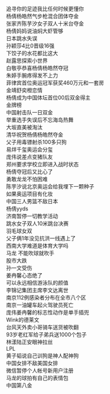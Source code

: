追寻你的足迹我比任何时候更懂你  
杨倩杨皓然气步枪混合团体夺金  
张家齐陈芋汐女子双人十米台夺金  
杨倩妈妈说油焖大虾管够  
日本跳水失误  
孙颖莎4比0晋级16强  
下饺子的水花都比这大  
赵露思探索小世界  
白敬亭恭喜杨倩杨皓然夺冠  
朱婷手腕疼得发不上力  
菲律宾首位奥运冠军获奖460万元和一套房  
金靖舒奕橙恋情  
杨倩成为中国体坛首位00后双金得主  
金牌榜  
中国射击队一日双金  
举重选手失误后不忘海岛热舞  
大坂直美被淘汰  
清华祝贺杨倩杨皓然夺金  
父子用毒镖射杀100多只狗  
易烊千玺奥运会分玺  
庞伟说差点变猪队友  
郑州要求学校立即进入战时状态  
杨倩夺冠后又比心了  
勇敢龙龙不怕困难  
陈芋汐说北京奥运会给我埋下一颗种子  
如果奥运项目有化妆  
中国三人男篮不敌日本  
杨倩yyds  
济南暂停一切教学活动  
跳水女子双人10米跳台决赛  
羽毛球女双  
父子俩1年没见抗洪一线遇上了  
西南大学难道是体育大学吗  
马龙 不能吹球就吹手  
股市大跌  
孙一文受伤  
姜冉馨心态绝了  
可以永远相信游泳队的颜值  
李锦记集团主席李文达离世  
南京112例感染者分布在全市八个区  
南京一油罐车起火驾驶员死亡  
庞伟姜冉馨的标志性动作是单手插兜  
Wink的德莱文  
台风天外卖小哥骑车送货被吹翻  
93岁老红军给子弟兵送1000个包子  
林漾陆正安眼神拉丝  
LPL  
黄子韬说自己训狗是神人配神狗  
中国女排不敌美国女排  
微信暂停个人帐号新用户注册  
马龙的球拍有自己的表情包  
中国第八金  
